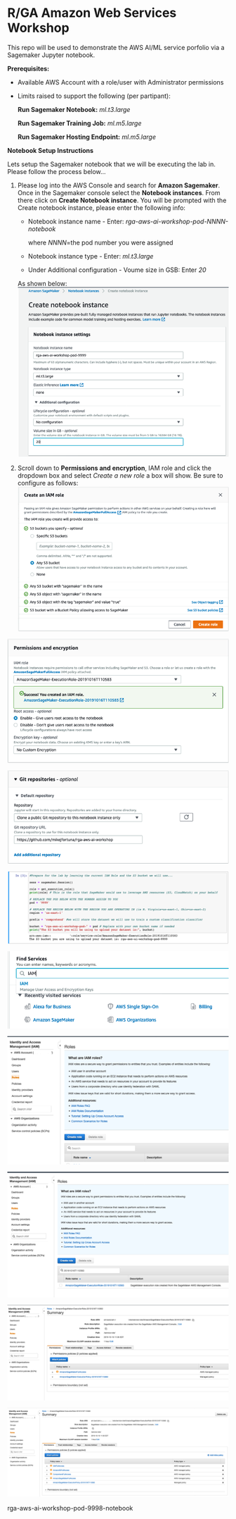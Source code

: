 # R/GA Amazon Web Services Workshop
This repo will be used to demonstrate the AWS AI/ML service porfolio via a Sagemaker Jupyter notebook.


**Prerequisites:**
* Available AWS Account with a role/user with Administrator permissions
* Limits raised to support the following (per partipant):

	**Run Sagemaker Notebook:** *ml.t3.large*
	
	**Run Sagemaker Training Job:** *ml.m5.large*
	
	**Run Sagemaker Hosting Endpoint:** *ml.m5.large*


**Notebook Setup Instructions**

Lets setup the Sagemaker notebook that we will be executing the lab in. Please follow the process below...

1) Please log into the AWS Console and search for **Amazon Sagemaker**. Once in the Sagemaker console select the **Notebook instances**. From there click on **Create Notebook instance**. You will be prompted with the Create notebook instance, please enter the following info:
	* Notebook instance name - Enter: *rga-aws-ai-workshop-pod-NNNN-notebook*
	  
	  where *NNNN*=the pod number you were assigned
	* Notebook instance type - Enter: *ml.t3.large*
	* Under Additional configuration - Voume size in GSB: Enter *20*

	As shown below:
![create note book](images/create-notebook-1.png "Create Notebook Main Page")

2) Scroll down to **Permissions and encryption**, IAM role and click the dropdown box and select *Create a new role* a box will show. Be sure to configure as follows:
![create note book](images/create-notebook-2.png "Create Notebook IAM Role")

![create note book](images/create-notebook-3.png "Create Notebook IAM Permissions")

![create note book](images/create-notebook-4.png "Create Notebook Git Repo")

![create note book](images/run-notebook-1.png "Run Notebook and update pod")

![create note book](images/update-iam-sagemaker-role-1.png "Find IAM")

![create note book](images/update-iam-sagemaker-role-2.png "Click on IAM Role menu")

![create note book](images/update-iam-sagemaker-role-3.png "Find Sagemaker IAM Role")

![create note book](images/update-iam-sagemaker-role-4.png "Update IAM Role")

![create note book](images/update-iam-sagemaker-role-5.png "IAM Role with Policies")




rga-aws-ai-workshop-pod-9998-notebook

